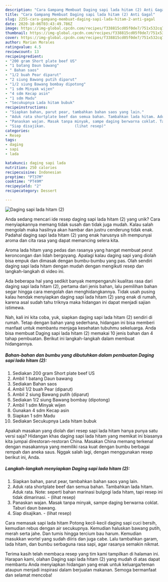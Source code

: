 ```yaml
---
description: "Cara Gampang Membuat Daging sapi lada hitam (2) Anti Gagal"
title: "Cara Gampang Membuat Daging sapi lada hitam (2) Anti Gagal"
slug: 2255-cara-gampang-membuat-daging-sapi-lada-hitam-2-anti-gagal
date: 2020-10-06T03:43:49.786Z
image: https://img-global.cpcdn.com/recipes/f338815cd05f0de7/751x532cq70/daging-sapi-lada-hitam-2-foto-resep-utama.jpg
thumbnail: https://img-global.cpcdn.com/recipes/f338815cd05f0de7/751x532cq70/daging-sapi-lada-hitam-2-foto-resep-utama.jpg
cover: https://img-global.cpcdn.com/recipes/f338815cd05f0de7/751x532cq70/daging-sapi-lada-hitam-2-foto-resep-utama.jpg
author: Marian Morales
ratingvalue: 4.5
reviewcount: 13
recipeingredient:
- "200 gram Short plate beef US"
- "1 batang Daun bawang"
- " Bahan saos"
- "1/2 buah Pear diparut"
- "2 siung Bawang putih diparut"
- "1/2 siung Bawang bombay dipotong"
- "1 sdm Minyak wijen"
- "4 sdm Kecap asin"
- "1 sdm Madu"
- "Secukupnya Lada hitam bubuk"
recipeinstructions:
- "Siapkan bahan, parut pear, tambahkan bahan saos yang lain."
- "Aduk rata shortplate beef dan semua bahan. Tambahkan lada hitam. Aduk rata. Note: seperti bahan marinasi bulgogi lada hitam, tapi resep ini tidak dimarinasi.             (lihat resep)"
- "Panaskan wajan. Masak tanpa minyak, sampe daging berwarna coklat. Taburi daun bawang."
- "Siap disajikan.             (lihat resep)"
categories:
- Resep
tags:
- daging
- sapi
- lada

katakunci: daging sapi lada 
nutrition: 250 calories
recipecuisine: Indonesian
preptime: "PT37M"
cooktime: "PT49M"
recipeyield: "2"
recipecategory: Dessert

---
```



![Daging sapi lada hitam (2)](https://img-global.cpcdn.com/recipes/f338815cd05f0de7/751x532cq70/daging-sapi-lada-hitam-2-foto-resep-utama.jpg)

Anda sedang mencari ide resep daging sapi lada hitam (2) yang unik? Cara menyiapkannya memang tidak susah dan tidak juga mudah. Kalau salah mengolah maka hasilnya akan hambar dan justru cenderung tidak enak. Padahal daging sapi lada hitam (2) yang enak harusnya sih mempunyai aroma dan cita rasa yang dapat memancing selera kita.

Aroma lada hitam yang pedas dan rasanya yang hangat membuat perut keroncongan dan lidah bergoyang. Apalagi kalau daging sapi yang diolah bisa empuk dan dimasak dengan bumbu-bumbu yang pas. Olah sendiri daging sapi lada hitam dengan mudah dengan mengikuti resep dan langkah-langkah di video ini.

Ada beberapa hal yang sedikit banyak mempengaruhi kualitas rasa dari daging sapi lada hitam (2), pertama dari jenis bahan, lalu pemilihan bahan segar hingga cara mengolah dan menghidangkannya. Tidak usah pusing kalau hendak menyiapkan daging sapi lada hitam (2) yang enak di rumah, karena asal sudah tahu triknya maka hidangan ini dapat menjadi sajian istimewa.


Nah, kali ini kita coba, yuk, siapkan daging sapi lada hitam (2) sendiri di rumah. Tetap dengan bahan yang sederhana, hidangan ini bisa memberi manfaat untuk membantu menjaga kesehatan tubuhmu sekeluarga. Anda bisa membuat Daging sapi lada hitam (2) memakai 10 jenis bahan dan 4 tahap pembuatan. Berikut ini langkah-langkah dalam membuat hidangannya.

<!--inarticleads1-->

##### Bahan-bahan dan bumbu yang dibutuhkan dalam pembuatan Daging sapi lada hitam (2):

1. Sediakan 200 gram Short plate beef US
1. Ambil 1 batang Daun bawang
1. Sediakan  Bahan saos
1. Ambil 1/2 buah Pear (diparut)
1. Ambil 2 siung Bawang putih (diparut)
1. Sediakan 1/2 siung Bawang bombay (dipotong)
1. Ambil 1 sdm Minyak wijen
1. Gunakan 4 sdm Kecap asin
1. Siapkan 1 sdm Madu
1. Sediakan Secukupnya Lada hitam bubuk


Apakah masakan yang diolah dari resep sapi lada hitam hanya punya satu versi saja? Hidangan khas daging sapi lada hitam yang memikat ini biasanya kita jumpai direstoran-restoran China. Masakan China memang terkenal dengan masakannya yang memiliki rasa kuat dengan bumbu berbagai rempah dan aneka saus. Nggak salah lagi, dengan menggunakan resep berikut ini, Anda. 

<!--inarticleads2-->

##### Langkah-langkah menyiapkan Daging sapi lada hitam (2):

1. Siapkan bahan, parut pear, tambahkan bahan saos yang lain.
1. Aduk rata shortplate beef dan semua bahan. Tambahkan lada hitam. Aduk rata. Note: seperti bahan marinasi bulgogi lada hitam, tapi resep ini tidak dimarinasi. -             (lihat resep)
1. Panaskan wajan. Masak tanpa minyak, sampe daging berwarna coklat. Taburi daun bawang.
1. Siap disajikan. -             (lihat resep)


Cara memasak sapi lada hitam Potong kecil-kecil daging sapi cuci bersih, kemudian rebus dengan air secukupnya. Kemudian haluskan bawang putih, merah serta jahe. Dan tumis hingga tercium bau harum. Kemudian masukkan wortel yang sudah diiris dan juga cabe. Lalu tambahkan garam, lada hitam, dan bumbu serbaguna rasa sapi, agar rasanya semakin nikmat. 

Terima kasih telah membaca resep yang tim kami tampilkan di halaman ini. Harapan kami, olahan Daging sapi lada hitam (2) yang mudah di atas dapat membantu Anda menyiapkan hidangan yang enak untuk keluarga/teman ataupun menjadi inspirasi dalam berjualan makanan. Semoga bermanfaat dan selamat mencoba!
